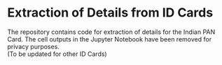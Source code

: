 # Extraction of Details from ID Cards

The repository contains code for extraction of details for the Indian PAN Card. The cell outputs in the Jupyter Notebook have been removed for privacy purposes.\
(To be updated for other ID Cards)
